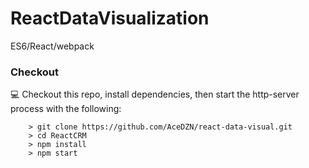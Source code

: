 # ReactDataVisualization
ES6/React/webpack

### Checkout

:computer: Checkout this repo, install dependencies, then start the http-server process with the following:

```
	> git clone https://github.com/AceDZN/react-data-visual.git
	> cd ReactCRM
	> npm install
	> npm start
```

